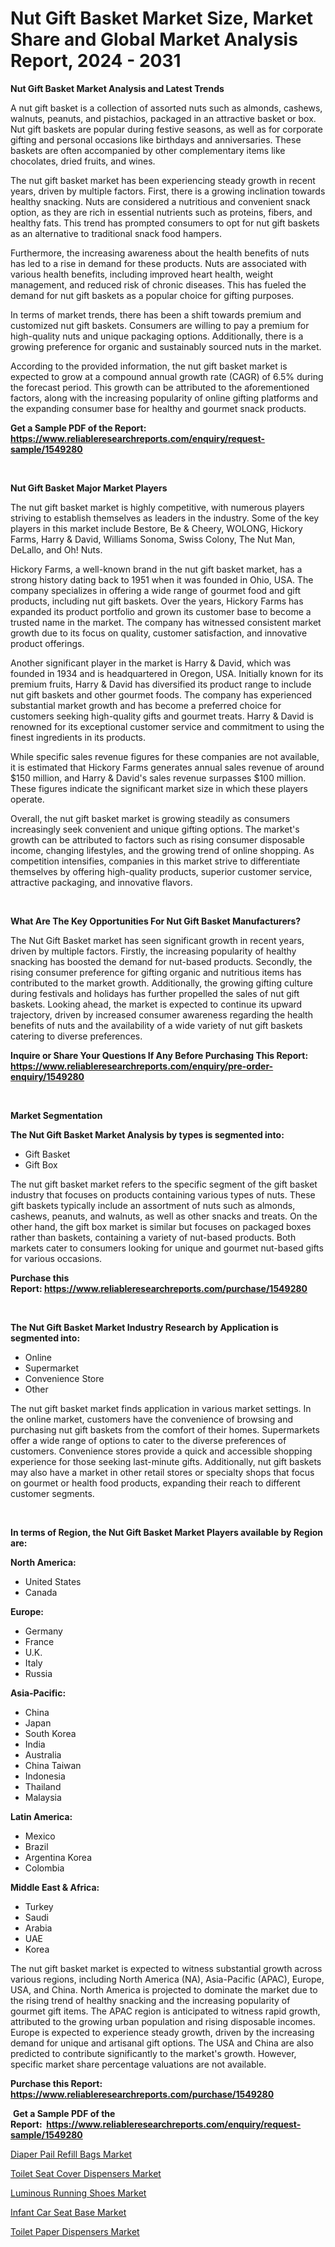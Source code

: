 <p><h1>Nut Gift Basket Market Size, Market Share and Global Market Analysis Report, 2024 - 2031</h1></p><p><strong>Nut Gift Basket Market Analysis and Latest Trends</strong></p>
<p><p>A nut gift basket is a collection of assorted nuts such as almonds, cashews, walnuts, peanuts, and pistachios, packaged in an attractive basket or box. Nut gift baskets are popular during festive seasons, as well as for corporate gifting and personal occasions like birthdays and anniversaries. These baskets are often accompanied by other complementary items like chocolates, dried fruits, and wines.</p><p>The nut gift basket market has been experiencing steady growth in recent years, driven by multiple factors. First, there is a growing inclination towards healthy snacking. Nuts are considered a nutritious and convenient snack option, as they are rich in essential nutrients such as proteins, fibers, and healthy fats. This trend has prompted consumers to opt for nut gift baskets as an alternative to traditional snack food hampers.</p><p>Furthermore, the increasing awareness about the health benefits of nuts has led to a rise in demand for these products. Nuts are associated with various health benefits, including improved heart health, weight management, and reduced risk of chronic diseases. This has fueled the demand for nut gift baskets as a popular choice for gifting purposes.</p><p>In terms of market trends, there has been a shift towards premium and customized nut gift baskets. Consumers are willing to pay a premium for high-quality nuts and unique packaging options. Additionally, there is a growing preference for organic and sustainably sourced nuts in the market.</p><p>According to the provided information, the nut gift basket market is expected to grow at a compound annual growth rate (CAGR) of 6.5% during the forecast period. This growth can be attributed to the aforementioned factors, along with the increasing popularity of online gifting platforms and the expanding consumer base for healthy and gourmet snack products.</p></p>
<p><strong>Get a Sample PDF of the Report:&nbsp; <a href="https://www.reliableresearchreports.com/enquiry/request-sample/1549280">https://www.reliableresearchreports.com/enquiry/request-sample/1549280</a></strong></p>
<p>&nbsp;</p>
<p><strong>Nut Gift Basket Major Market Players</strong></p>
<p><p>The nut gift basket market is highly competitive, with numerous players striving to establish themselves as leaders in the industry. Some of the key players in this market include Bestore, Be & Cheery, WOLONG, Hickory Farms, Harry & David, Williams Sonoma, Swiss Colony, The Nut Man, DeLallo, and Oh! Nuts.</p><p>Hickory Farms, a well-known brand in the nut gift basket market, has a strong history dating back to 1951 when it was founded in Ohio, USA. The company specializes in offering a wide range of gourmet food and gift products, including nut gift baskets. Over the years, Hickory Farms has expanded its product portfolio and grown its customer base to become a trusted name in the market. The company has witnessed consistent market growth due to its focus on quality, customer satisfaction, and innovative product offerings.</p><p>Another significant player in the market is Harry & David, which was founded in 1934 and is headquartered in Oregon, USA. Initially known for its premium fruits, Harry & David has diversified its product range to include nut gift baskets and other gourmet foods. The company has experienced substantial market growth and has become a preferred choice for customers seeking high-quality gifts and gourmet treats. Harry & David is renowned for its exceptional customer service and commitment to using the finest ingredients in its products.</p><p>While specific sales revenue figures for these companies are not available, it is estimated that Hickory Farms generates annual sales revenue of around $150 million, and Harry & David's sales revenue surpasses $100 million. These figures indicate the significant market size in which these players operate.</p><p>Overall, the nut gift basket market is growing steadily as consumers increasingly seek convenient and unique gifting options. The market's growth can be attributed to factors such as rising consumer disposable income, changing lifestyles, and the growing trend of online shopping. As competition intensifies, companies in this market strive to differentiate themselves by offering high-quality products, superior customer service, attractive packaging, and innovative flavors.</p></p>
<p>&nbsp;</p>
<p><strong>What Are The Key Opportunities For Nut Gift Basket Manufacturers?</strong></p>
<p><p>The Nut Gift Basket market has seen significant growth in recent years, driven by multiple factors. Firstly, the increasing popularity of healthy snacking has boosted the demand for nut-based products. Secondly, the rising consumer preference for gifting organic and nutritious items has contributed to the market growth. Additionally, the growing gifting culture during festivals and holidays has further propelled the sales of nut gift baskets. Looking ahead, the market is expected to continue its upward trajectory, driven by increased consumer awareness regarding the health benefits of nuts and the availability of a wide variety of nut gift baskets catering to diverse preferences.</p></p>
<p><strong>Inquire or Share Your Questions If Any Before Purchasing This Report: <a href="https://www.reliableresearchreports.com/enquiry/pre-order-enquiry/1549280">https://www.reliableresearchreports.com/enquiry/pre-order-enquiry/1549280</a></strong></p>
<p>&nbsp;</p>
<p><strong>Market Segmentation</strong></p>
<p><strong>The Nut Gift Basket Market Analysis by types is segmented into:</strong></p>
<p><ul><li>Gift Basket</li><li>Gift Box</li></ul></p>
<p><p>The nut gift basket market refers to the specific segment of the gift basket industry that focuses on products containing various types of nuts. These gift baskets typically include an assortment of nuts such as almonds, cashews, peanuts, and walnuts, as well as other snacks and treats. On the other hand, the gift box market is similar but focuses on packaged boxes rather than baskets, containing a variety of nut-based products. Both markets cater to consumers looking for unique and gourmet nut-based gifts for various occasions.</p></p>
<p><strong>Purchase this Report:&nbsp;<a href="https://www.reliableresearchreports.com/purchase/1549280">https://www.reliableresearchreports.com/purchase/1549280</a></strong></p>
<p>&nbsp;</p>
<p><strong>The Nut Gift Basket Market Industry Research by Application is segmented into:</strong></p>
<p><ul><li>Online</li><li>Supermarket</li><li>Convenience Store</li><li>Other</li></ul></p>
<p><p>The nut gift basket market finds application in various market settings. In the online market, customers have the convenience of browsing and purchasing nut gift baskets from the comfort of their homes. Supermarkets offer a wide range of options to cater to the diverse preferences of customers. Convenience stores provide a quick and accessible shopping experience for those seeking last-minute gifts. Additionally, nut gift baskets may also have a market in other retail stores or specialty shops that focus on gourmet or health food products, expanding their reach to different customer segments.</p></p>
<p>&nbsp;</p>
<p><strong>In terms of Region, the Nut Gift Basket Market Players available by Region are:</strong></p>
<p>
    <p> <strong> North America: </strong>
        <ul>
            <li>United States</li>
            <li>Canada</li>
        </ul>
        </p> 
    <p> <strong> Europe: </strong>
        <ul>
            <li>Germany</li>
            <li>France</li>
            <li>U.K.</li>
            <li>Italy</li>
            <li>Russia</li>
        </ul>
        </p> 
    <p> <strong> Asia-Pacific: </strong>
        <ul>
            <li>China</li>
            <li>Japan</li>
            <li>South Korea</li>
            <li>India</li>
            <li>Australia</li>
            <li>China Taiwan</li>
            <li>Indonesia</li>
            <li>Thailand</li>
            <li>Malaysia</li>
        </ul>
        </p> 
    <p> <strong> Latin America: </strong>
        <ul>
            <li>Mexico</li>
            <li>Brazil</li>
            <li>Argentina Korea</li>
            <li>Colombia</li>
        </ul>
        </p> 
    <p> <strong> Middle East & Africa: </strong>
        <ul>
            <li>Turkey</li>
            <li>Saudi</li>
            <li>Arabia</li>
            <li>UAE</li>
            <li>Korea</li>
        </ul>
    </p>
    </p>
<p><p>The nut gift basket market is expected to witness substantial growth across various regions, including North America (NA), Asia-Pacific (APAC), Europe, USA, and China. North America is projected to dominate the market due to the rising trend of healthy snacking and the increasing popularity of gourmet gift items. The APAC region is anticipated to witness rapid growth, attributed to the growing urban population and rising disposable incomes. Europe is expected to experience steady growth, driven by the increasing demand for unique and artisanal gift options. The USA and China are also predicted to contribute significantly to the market's growth. However, specific market share percentage valuations are not available.</p></p>
<p><strong>Purchase this Report: <a href="https://www.reliableresearchreports.com/purchase/1549280">https://www.reliableresearchreports.com/purchase/1549280</a></strong></p>
<p>&nbsp;<strong>Get a Sample PDF of the Report:&nbsp;&nbsp;<a href="https://www.reliableresearchreports.com/enquiry/request-sample/1549280">https://www.reliableresearchreports.com/enquiry/request-sample/1549280</a></strong></p>
<p><strong></strong></p>
<p><p><a href="https://github.com/rahu1505/Market-Research-Report-List-2/blob/main/diaper-pail-refill-bags-market.md">Diaper Pail Refill Bags Market</a></p><p><a href="https://github.com/aashishrp02/Market-Research-Report-List-1/blob/main/toilet-seat-cover-dispensers-market.md">Toilet Seat Cover Dispensers Market</a></p><p><a href="https://github.com/rahu1506/Market-Research-Report-List-2/blob/main/luminous-running-shoes-market.md">Luminous Running Shoes Market</a></p><p><a href="https://github.com/aashishrp/Market-Research-Report-List-1/blob/main/infant-car-seat-base-market.md">Infant Car Seat Base Market</a></p><p><a href="https://github.com/aasishrp01/Market-Research-Report-List-2/blob/main/toilet-paper-dispensers-market.md">Toilet Paper Dispensers Market</a></p></p>